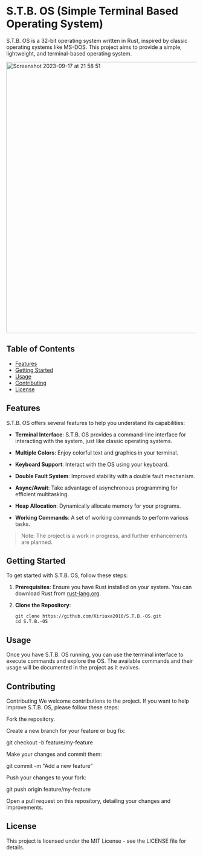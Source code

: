 # S.T.B. OS (Simple Terminal Based Operating System)

S.T.B. OS is a 32-bit operating system written in Rust, inspired by classic operating systems like MS-DOS. This project aims to provide a simple, lightweight, and terminal-based operating system.

<img width="719" alt="Screenshot 2023-09-17 at 21 58 51" src="https://github.com/Kiriuxa2010/S.T.B.-OS/assets/71524929/78e5d5f4-b337-496d-9d60-3d1f39ba8737">

## Table of Contents
- [Features](#features)
- [Getting Started](#getting-started)
- [Usage](#usage)
- [Contributing](#contributing)
- [License](#license)

## Features
S.T.B. OS offers several features to help you understand its capabilities:

* **Terminal Interface**: S.T.B. OS provides a command-line interface for interacting with the system, just like classic operating systems.

* **Multiple Colors**: Enjoy colorful text and graphics in your terminal.

* **Keyboard Support**: Interact with the OS using your keyboard.

* **Double Fault System**: Improved stability with a double fault mechanism.

* **Async/Await**: Take advantage of asynchronous programming for efficient multitasking.

* **Heap Allocation**: Dynamically allocate memory for your programs.

* **Working Commands**: A set of working commands to perform various tasks.

> Note: The project is a work in progress, and further enhancements are planned.

## Getting Started
To get started with S.T.B. OS, follow these steps:

1. **Prerequisites**: Ensure you have Rust installed on your system. You can download Rust from [rust-lang.org](https://www.rust-lang.org/).

2. **Clone the Repository**:
   ```shell
   git clone https://github.com/Kiriuxa2010/S.T.B.-OS.git
   cd S.T.B.-OS

## Usage
Once you have S.T.B. OS running, you can use the terminal interface to execute commands and explore the OS. The available commands and their usage will be documented in the project as it evolves.


## Contributing
Contributing
We welcome contributions to the project. If you want to help improve S.T.B. OS, please follow these steps:

Fork the repository.

Create a new branch for your feature or bug fix:

git checkout -b feature/my-feature

Make your changes and commit them:

git commit -m "Add a new feature"

Push your changes to your fork:

git push origin feature/my-feature

Open a pull request on this repository, detailing your changes and improvements.

## License
This project is licensed under the MIT License - see the LICENSE file for details.

